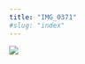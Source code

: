 ```yaml
---
title: "IMG_0371"
#slug: "index"
---
```


[![](/wp-content/IMG_0371-225x300.jpg)](/wp-content/IMG_0371.jpg)